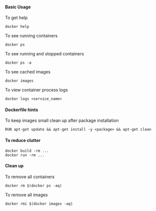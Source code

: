 #### Basic Usage

To get help 

    docker help

To see running containers

    docker ps

To see running and stopped containers

    docker ps -a

To see cached images

    docker images

To view container process logs

    docker logs <service_name>

#### Dockerfile hints

To keep images small clean up after package installation

    RUN apt-get update && apt-get install -y <package> && apt-get clean

#### To reduce clutter

    docker build -rm ...
    docker run -rm ...

#### Clean up

To remove all containers

    docker rm $(docker ps -aq)

To remove all images

    docker rmi $(docker images -aq)
